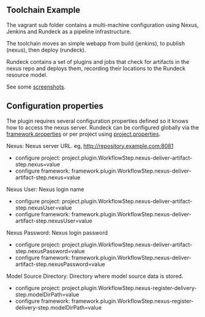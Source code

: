 ## Toolchain Example

The vagrant sub folder contains a multi-machine configuration using Nexus, Jenkins and Rundeck as a pipeline infrastructure.

The toolchain moves an simple webapp from build (jenkins), to publish (nexus), then deploy (rundeck).

Rundeck contains a set of plugins and jobs that check for artifacts in the nexus repo and deploys them,
recording their locations to the Rundeck resource model.

See some [screenshots](vagrant/docs/index.md).

## Configuration properties
The plugin requires several configuration properties defined so it knows how to access the nexus server.
Rundeck can be configured globally via the [framework.properties](http://rundeck.org/docs/administration/configuration-file-reference.html#framework.properties) or per project using
[project.properties](http://rundeck.org/docs/administration/configuration-file-reference.html#project.properties).


Nexus: Nexus server URL. eg, http://repository.example.com:8081

* configure project: project.plugin.WorkflowStep.nexus-deliver-artifact-step.nexus=value
* configure framework: framework.plugin.WorkflowStep.nexus-deliver-artifact-step.nexus=value

Nexus User: Nexus login name

* configure project: project.plugin.WorkflowStep.nexus-deliver-artifact-step.nexusUser=value
* configure framework: framework.plugin.WorkflowStep.nexus-deliver-artifact-step.nexusUser=value

Nexus Password: Nexus login password

* configure project: project.plugin.WorkflowStep.nexus-deliver-artifact-step.nexusPassword=value
* configure framework: framework.plugin.WorkflowStep.nexus-deliver-artifact-step.nexusPassword=value

Model Source Directory: Directory where model source data is stored.

* configure project: project.plugin.WorkflowStep.nexus-register-delivery-step.modelDirPath=value
* configure framework: framework.plugin.WorkflowStep.nexus-register-delivery-step.modelDirPath=value
